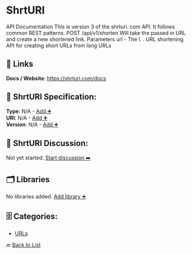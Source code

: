 # ShrtURI

API Documentation This is version 3 of the shrturi. com API. It follows common REST patterns. POST /api/v1/shorten Will take the passed in URL and create a new shortened link. Parameters url - The l. . URL shortening API for creating short URLs from long URLs

##  🔗 Links
**Docs / Website**: https://shrturi.com/docs

## 🧬 ShrtURI Specification:
**Type**: N/A - [Add ➕](https://github.com/apis-list/apis-list/edit/main/apis/shrturi/shrturi.yaml)  
**URI**: N/A - [Add ➕](https://github.com/apis-list/apis-list/edit/main/apis/shrturi/shrturi.yaml)  
**Version**: N/A - [Add ➕](https://github.com/apis-list/apis-list/edit/main/apis/shrturi/shrturi.yaml)

## 💬 ShrtURI Discussion:
Not yet started. [Start discussion ➡️](https://github.com/apis-list/apis-list/discussions/new)

## 🗂️ Libraries

No libraries added. [Add library ➕](https://github.com/apis-list/apis-list/edit/main/apis/shrturi/shrturi.yaml)    


## 🗄️ Categories:
- [URLs](https://github.com/apis-list/apis-list#urls-)

🔙  [Back to List](https://github.com/apis-list/apis-list)
